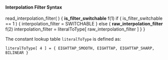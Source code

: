 #### Interpolation Filter Syntax

<div class="syntax">
read_interpolation_filter( ) {
    <b>is_filter_switchable</b>                                              f(1)
    if ( is_filter_switchable == 1 ) {
        interpolation_filter = SWITCHABLE
    } else {
        <b>raw_interpolation_filter</b>                                      f(2)
        interpolation_filter = literalToType[ raw_interpolation_filter ]
    }
}
</div>

The constant lookup table `literalToType` is defined as:

~~~~~
literalToType[ 4 ] = { EIGHTTAP_SMOOTH, EIGHTTAP, EIGHTTAP_SHARP, BILINEAR }
~~~~~
